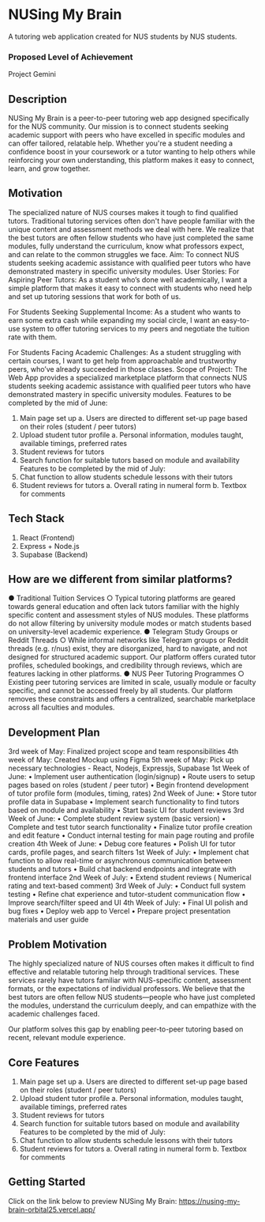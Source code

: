 # NUSing My Brain
A tutoring web application created for NUS students by NUS students.
### Proposed Level of Achievement
Project Gemini 

## Description
NUSing My Brain is a peer-to-peer tutoring web app designed specifically for the NUS community. Our mission is to connect students seeking academic support with peers who have excelled in specific modules and can offer tailored, relatable help. Whether you're a student needing a confidence boost in your coursework or a tutor wanting to help others while reinforcing your own understanding, this platform makes it easy to connect, learn, and grow together.

## Motivation
The specialized nature of NUS courses makes it tough to find qualified tutors. Traditional tutoring services often don't have people familiar with the unique content and assessment methods we deal with here. We realize that the best tutors are often fellow students who have just completed the same modules, fully understand the curriculum, know what professors expect, and can relate to the common struggles we face.
Aim: 
To connect NUS students seeking academic assistance with qualified peer tutors who have demonstrated mastery in specific university modules.
User Stories: 
For Aspiring Peer Tutors: As a student who’s done well academically, I want a simple platform that makes it easy to connect with students who need help and set up tutoring sessions that work for both of us.

For Students Seeking Supplemental Income: As a student who wants to earn some extra cash while expanding my social circle, I want an easy-to-use system to offer tutoring services to my peers and negotiate the tuition rate with them.

For Students Facing Academic Challenges: As a student struggling with certain courses, I want to get help from approachable and trustworthy peers, who’ve already succeeded in those classes.
Scope of Project: 
The Web App provides a specialized marketplace platform that connects NUS students seeking academic assistance with qualified peer tutors who have demonstrated mastery in specific university modules. 
Features to be completed by the mid of June: 
1. Main page set up
a. Users are directed to different set-up page based on their roles (student / peer tutors) 
2. Upload student tutor profile
a. Personal information, modules taught, available timings, preferred rates
3. Student reviews for tutors
4. Search function for suitable tutors based on module and availability
Features to be completed by the mid of July: 
1. Chat function to allow students schedule lessons with their tutors
2. Student reviews for tutors
a. Overall rating in numeral form
b. Textbox for comments

## Tech Stack 
1. React (Frontend) 
2. Express + Node.js 
3. Supabase (Backend) 

## How are we different from similar platforms? 
● Traditional Tuition Services
○ Typical tutoring platforms are geared towards general education and often lack tutors familiar with the highly specific content and assessment styles of NUS modules. These platforms do not allow filtering by university module modes or match students based on university-level academic experience.
● Telegram Study Groups or Reddit Threads
○ While informal networks like Telegram groups or Reddit threads (e.g.  r/nus) exist, they are disorganized, hard to navigate, and not designed for structured academic support. Our platform offers curated tutor profiles, scheduled bookings, and credibility through reviews, which are features lacking in other platforms.
● NUS Peer Tutoring Programmes
○ Existing peer tutoring services are limited in scale, usually module or faculty specific, and cannot be accessed freely by all students. Our platform removes these constraints and offers a centralized, searchable marketplace across all faculties and modules. 

## Development Plan 
3rd week of May: Finalized project scope and team responsibilities
4th week of May: Created Mockup using Figma
5th week of May: Pick up necessary technologies - React, Nodejs, Expressjs, Supabase
1st Week of June:
• Implement user authentication (login/signup) 
• Route users to setup pages based on roles (student / peer tutor)
• Begin frontend development of tutor profile form (modules, timing, rates)
2nd Week of June:
• Store tutor profile data in Supabase
• Implement search functionality to find tutors based on module and availability
• Start basic UI for student reviews
3rd Week of June:
• Complete student review system (basic version)
• Complete and test tutor search functionality
• Finalize tutor profile creation and edit feature
• Conduct internal testing for main page routing and profile creation
4th Week of June:
• Debug core features
• Polish UI for tutor cards, profile pages, and search filters
1st Week of July:
• Implement chat function to allow real-time or asynchronous communication between students and tutors
• Build chat backend endpoints and integrate with frontend interface
2nd Week of July:
• Extend student reviews ( Numerical rating and text-based comment)
3rd Week of July:
• Conduct full system testing
• Refine chat experience and tutor-student communication flow
• Improve search/filter speed and UI
4th Week of July:
• Final UI polish and bug fixes
• Deploy web app to Vercel
• Prepare project presentation materials and user guide

## Problem Motivation
The highly specialized nature of NUS courses often makes it difficult to find effective and relatable tutoring help through traditional services. These services rarely have tutors familiar with NUS-specific content, assessment formats, or the expectations of individual professors. We believe that the best tutors are often fellow NUS students—people who have just completed the modules, understand the curriculum deeply, and can empathize with the academic challenges faced.

Our platform solves this gap by enabling peer-to-peer tutoring based on recent, relevant module experience.

## Core Features
1. Main page set up
a. Users are directed to different set-up page based on their roles (student / peer tutors) 
2. Upload student tutor profile
a. Personal information, modules taught, available timings, preferred rates
3. Student reviews for tutors
4. Search function for suitable tutors based on module and availability
Features to be completed by the mid of July: 
1. Chat function to allow students schedule lessons with their tutors
2. Student reviews for tutors
a. Overall rating in numeral form
b. Textbox for comments


## Getting Started
Click on the link below to preview NUSing My Brain:
https://nusing-my-brain-orbital25.vercel.app/